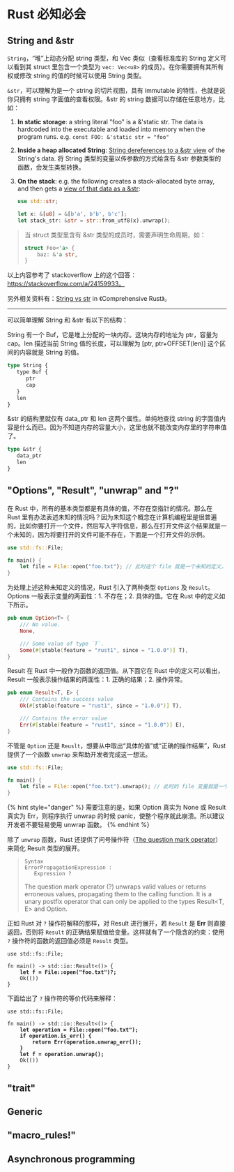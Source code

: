 # Rust 必知必会

## String and \&str

`String`，“堆”上动态分配 string 类型，和 Vec 类似（查看标准库的 String 定义可以看到其 struct 里包含一个类型为 `vec: Vec<u8>` 的成员）。在你需要拥有其所有权或修改 string 的值的时候可以使用 String 类型。

`&str`，可以理解为是一个 string 的切片视图，具有 immutable 的特性，也就是说你只拥有 string 字面值的查看权限。\&str 的 string 数据可以存储在任意地方，比如：

1. **In static storage**: a string literal "foo" is a &'static str. The data is hardcoded into the executable and loaded into memory when the program runs. e.g. `const FOO: &'static str = "foo"`
2. **Inside a heap allocated String**: [String dereferences to a \&str view](https://doc.rust-lang.org/std/string/struct.String.html#deref) of the String's data. 将 String 类型的变量以传参数的方式给含有 \&str 参数类型的函数，会发生类型转换。
3.  **On the stack**: e.g. the following creates a stack-allocated byte array, and then gets a [view of that data as a \&str](https://doc.rust-lang.org/std/str/fn.from\_utf8.html):

    ```rust
    use std::str;

    let x: &[u8] = &[b'a', b'b', b'c'];
    let stack_str: &str = str::from_utf8(x).unwrap();
    ```

> 当 struct 类型里含有 \&str 类型的成员时，需要声明生命周期，如：
>
> ```rust
> struct Foo<'a> {
>     baz: &'a str,
> }
> ```

以上内容参考了 stackoverflow 上的这个回答：https://stackoverflow.com/a/24159933。

另外相关资料有：[String vs str](https://google.github.io/comprehensive-rust/basic-syntax/string-slices.html) in 《Comprehensive Rust》。

***

可以简单理解 String 和 \&str 有以下的结构：

String 有一个 Buf，它是堆上分配的一块内存。这块内存的地址为 ptr，容量为 cap。len 描述当前 String 值的长度，可以理解为 \[ptr, ptr+OFFSET(len)] 这个区间的内容就是 String 的值。

```rust
type String {
   type Buf {
      ptr
      cap
   }
   len
}
```

\&str 的结构里就仅有 data\_ptr 和 len 这两个属性。单纯地查找 string 的字面值内容是什么而已。因为不知道内存的容量大小，这里也就不能改变内存里的字符串值了。

```rust
type &str {
   data_ptr
   len
}
```

## "Options", "Result", "unwrap" and "?"

在 Rust 中，所有的基本类型都是有具体的值，不存在空指针的情况。那么在 Rust 里有办法表述未知的情况吗？因为未知这个概念在计算机编程里是很普遍的，比如你要打开一个文件，然后写入字符信息，那么在打开文件这个结果就是一个未知的，因为将要打开的文件可能不存在，下面是一个打开文件的示例。

```rust
use std::fs::File;

fn main() {
    let file = File::open("foo.txt"); // 此时这个 file 就是一个未知的定义，这个文件可能不存在导致错误
}
```

为处理上述这种未知定义的情况，Rust 引入了两种类型  `Options` 及 `Result`。Options 一般表示变量的两面性：1. 不存在；2. 具体的值。它在 Rust 中的定义如下所示。

```rust
pub enum Option<T> {
    /// No value.
    None,

    /// Some value of type `T`.
    Some(#[stable(feature = "rust1", since = "1.0.0")] T),
}
```

Result 在 Rust 中一般作为函数的返回值。从下面它在 Rust 中的定义可以看出，Result 一般表示操作结果的两面性：1. 正确的结果；2. 操作异常。

```rust
pub enum Result<T, E> {
    /// Contains the success value
    Ok(#[stable(feature = "rust1", since = "1.0.0")] T),

    /// Contains the error value
    Err(#[stable(feature = "rust1", since = "1.0.0")] E),
}
```

不管是 `Option` 还是 `Reuslt`，想要从中取出“具体的值”或“正确的操作结果”，Rust 提供了一个函数 `unwrap` 来帮助开发者完成这一想法。

```rust
use std::fs::File;

fn main() {
    let file = File::open("foo.txt").unwrap(); // 此时的 file 变量就是一个确定的 File 结构体了
}
```

{% hint style="danger" %}
需要注意的是，如果 Option 真实为 None 或 Result 真实为 Err，则程序执行 unwrap 的时候 panic，使整个程序就此崩溃。所以建议开发者不要轻易使用 unwrap 函数。
{% endhint %}

除了 `unwrap` 函数，Rust 还提供了问号操作符（[The question mark operator](https://doc.rust-lang.org/reference/expressions/operator-expr.html#the-question-mark-operator)）来简化 Result 类型的展开。

> ```
> Syntax
> ErrorPropagationExpression :
>    Expression ?
> ```
>    
> The question mark operator (?) unwraps valid values or returns erroneous values, propagating them to the calling function. It is a unary postfix operator that can only be applied to the types Result<T, E> and Option<T>.


正如 Rust 对 `?` 操作符解释的那样，对 Result 进行展开，若 `Result` 是 **Err** 则直接返回，否则将 `Result` 的正确结果赋值给变量。这样就有了一个隐含的约束：使用 `?` 操作符的函数的返回值必须是 `Result` 类型。

<pre class="language-rust"><code class="lang-rust">use std::fs::File;

fn main() -> std::io::Result&#x3C;()> {
<strong>    let f = File::open("foo.txt")?;
</strong>    Ok(())
}
</code></pre>

下面给出了 `?` 操作符的等价代码来解释：

<pre class="language-rust"><code class="lang-rust">use std::fs::File;

fn main() -> std::io::Result&#x3C;()> {
<strong>    let operation = File::open("foo.txt");
</strong><strong>    if operation.is_err() {
</strong><strong>        return Err(operation.unwrap_err());
</strong><strong>    }
</strong><strong>    let f = operation.unwrap();
</strong>    Ok(())
}
</code></pre>

## "trait"

## Generic

## "macro\_rules!"

## Asynchronous programming
